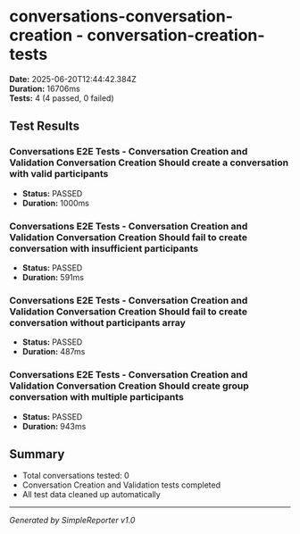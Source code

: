 # conversations-conversation-creation - conversation-creation-tests

**Date:** 2025-06-20T12:44:42.384Z  
**Duration:** 16706ms  
**Tests:** 4 (4 passed, 0 failed)

## Test Results


### Conversations E2E Tests - Conversation Creation and Validation Conversation Creation Should create a conversation with valid participants
- **Status:** PASSED
- **Duration:** 1000ms



### Conversations E2E Tests - Conversation Creation and Validation Conversation Creation Should fail to create conversation with insufficient participants
- **Status:** PASSED
- **Duration:** 591ms



### Conversations E2E Tests - Conversation Creation and Validation Conversation Creation Should fail to create conversation without participants array
- **Status:** PASSED
- **Duration:** 487ms



### Conversations E2E Tests - Conversation Creation and Validation Conversation Creation Should create group conversation with multiple participants
- **Status:** PASSED
- **Duration:** 943ms



## Summary

- Total conversations tested: 0
- Conversation Creation and Validation tests completed
- All test data cleaned up automatically

---
*Generated by SimpleReporter v1.0*
